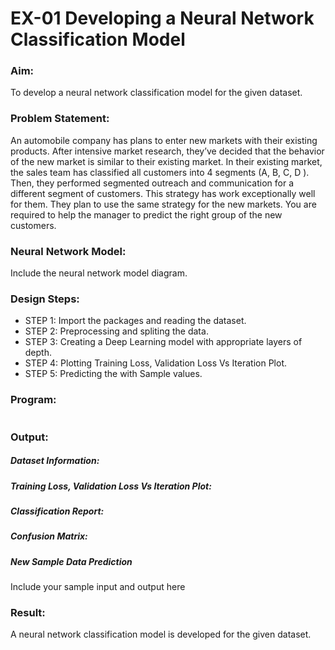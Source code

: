 # EX-01 Developing a Neural Network Classification Model
### Aim:
To develop a neural network classification model for the given dataset.
### Problem Statement:
An automobile company has plans to enter new markets with their existing products. After intensive market research, they’ve decided that the behavior of the new market is similar to their existing market.
In their existing market, the sales team has classified all customers into 4 segments (A, B, C, D ). Then, they performed segmented outreach and communication for a different segment of customers. This strategy has work exceptionally well for them. They plan to use the same strategy for the new markets.
You are required to help the manager to predict the right group of the new customers.
### Neural Network Model:

Include the neural network model diagram.

### Design Steps:

- STEP 1: Import the packages and reading the dataset.
- STEP 2: Preprocessing and spliting the data.
- STEP 3: Creating a Deep Learning model with appropriate layers of depth.
- STEP 4: Plotting Training Loss, Validation Loss Vs Iteration Plot.
- STEP 5: Predicting the with Sample values.
### Program:
```Python

```
### Output:
##### Dataset Information:

##### Training Loss, Validation Loss Vs Iteration Plot:

##### Classification Report:

##### Confusion Matrix:

##### New Sample Data Prediction

Include your sample input and output here

### Result:
A neural network classification model is developed for the given dataset.
